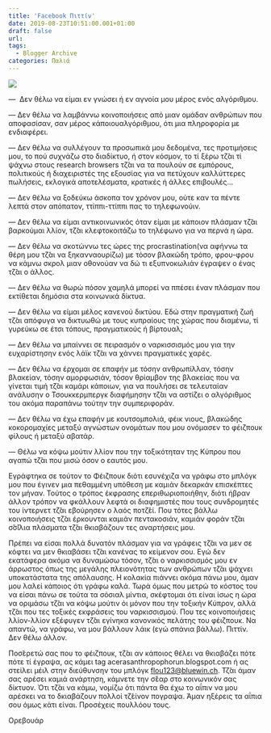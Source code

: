 ```yaml
---
title: 'Facebook Πιττίν'
date: 2019-08-23T10:51:00.001+01:00
draft: false
url: 
tags:
  - Blogger Archive
categories: Παλιά
---
```


[![](https://blogger.googleusercontent.com/img/b/R29vZ2xl/AVvXsEgcr8FE533E8WAOQfbhfqBdrAZ0HnEwpeJcAYz-FHvP1BJq5jgVefU5ytIceGHOQp13lTgjgELHEsuJLncR9KGKcX9oVVgi0dB37P1mp2geXJFnVVqD2Kv00VQGka2-0E8hSPm8kW_kf4E/s320/Capture+d%25E2%2580%2599e%25CC%2581cran+2019-08-23+a%25CC%2580+11.35.28.png)](https://blogger.googleusercontent.com/img/b/R29vZ2xl/AVvXsEgcr8FE533E8WAOQfbhfqBdrAZ0HnEwpeJcAYz-FHvP1BJq5jgVefU5ytIceGHOQp13lTgjgELHEsuJLncR9KGKcX9oVVgi0dB37P1mp2geXJFnVVqD2Kv00VQGka2-0E8hSPm8kW_kf4E/s1600/Capture+d%25E2%2580%2599e%25CC%2581cran+2019-08-23+a%25CC%2580+11.35.28.png)

—  Δεν θέλω να είμαι εν γνώσει ή εν αγνοία μου μέρος ενός αλγόριθμου.  
  

— Δεν θέλω να λαμβάννω κοινοποιήσεις από μιαν ομάδαν ανθρώπων που αποφασίσαν, σαν μέρος κάποιουαλγόριθμου, ότι μια πληροφορία με ενδιαφέρει.  
  

— Δεν θέλω να συλλέγουν τα προσωπικά μου δεδομένα, τες προτιμήσεις μου, το πού συχνάζω στο διαδίκτυο, ή στον κόσμον, το τί ξέρω τζ̆αι τί ψάχνω στους research browsers τζ̆αι να τα πουλούν σε εμπόρους, πολιτικούς ή διαχειριστές της εξουσίας για να πετύχουν καλλύττερες πωλήσεις, εκλογικά αποτελέσματα, κρατικές ή άλλες επιβουλές…  
  

— Δεν θέλω να ξοδεύκω άσκοπα τον χρόνον μου, ούτε καν τα πέντε λεπτά στον απόπατον, ττίππι-ττίππι πας το τηλεφωνούιν.  
  

— Δεν θέλω να είμαι αντικοινωνικός όταν είμαι με κάποιον πλάσμαν τζ̆αι βαρκούμαι λλίον, τζ̆αι κλεφτοκοιτάζω το τηλέφωνο για να περνά η ώρα.   
  

— Δεν θέλω να σκοτώννω τες ώρες της procrastination(να αφήννω τα θέρη μου τζ̆αι να ξηκανναουρίζω) με τόσον βλακώδη τρόπο, φρου-φρου να κάμνω σκρολ μιαν οθονούαν να δώ τι εξυπνοκωλιάν έγραψεν ο ένας τζ̆αι ο άλλος.  
  

— Δεν θέλω να θωρώ πόσον χαμηλά μπορεί να ππέσει έναν πλάσμαν που εκτίθεται δημόσια στα κοινωνικά δίκτυα.  
  

— Δεν θέλω να είμαι μέλος κανενού δικτύου. Εδώ στην πραγματική ζωή τζ̆αι απόφυγα να δικτυωθώ με τους κυπραίους της χώρας που διαμένω, τί γυρεύκω σε έτσι τόπους, πραγματικούς ή βίρτουαλ;  
  

— Δεν θέλω να μπαίννει σε πειρασμόν ο ναρκισσισμός μου για την ευχαρίστησην ενός λάϊκ τζ̆αι να χάννει πραγματικές χαρές.  
  

— Δεν θέλω να έρχομαι σε επαφήν με τόσην ανθρωπίλλαν, τόσην βλακείαν, τόσην αμορφωσιάν, τόσον θρίαμβον της βλακείας που να γίνεται τιμή τζ̆αι καμάρι κάποιων, για να πουλήσει σε τελευταίαν ανάλυσην ο Τσουκκερμπεργκ διαφήμησην τζ̆αι να αστίζει ο αλγόριθμος του ακόμα παραπάνω τούτην την συμπεριφοράν.  
  

— Δεν θέλω να έχω επαφήν με κουτσομπολιά, φέικ νιους, βλακώδης κοκορομαχίες μεταξύ αγνώστων ονομάτων που μου ονόμασεν το φέιζπουκ φίλους ή μεταξύ αβατάρ.  
  

— Θέλω να κόψω μούτιν λλίον που την τοξικότηταν της Κύπρου που αγαπώ τζ̆αι που μισώ όσον ο εαυτός μου.

Εγράφτηκα σε τούτον το Φέιζπουκ διότι εσυνέχιζα να γράφω στο μπλόγκ μου που έγινεν μια πεθαμμένη υπόθεση με καμιάν δεκαρκάν επισκέπτες τον μήναν. Τούτος ο τρόπος έκφρασης επεριθωριοποιήθην, διότι ήβραν άλλον τρόπον να φκάλλουν λεφτά οι διαφημιστές που τους συνδρομητές του ίντερνετ τζ̆αι εβούρησεν ο λαός ποτζ̆εί. Που τότες βάλλω κοινοποιήσεις τζ̆αι έρκουνται καμιάν πεντακοσιάν, καμιάν φοράν τζ̆αι σ̆σ̆ίλια πλάσματα τζ̆αι θκιαβάζουν τες αναρτήσεις μου.   
  
Πρέπει να είσαι πολλά δυνατόν πλάσμαν για να γράφεις τζ̆αι να μεν σε κόφτει να μεν θκιαβάσει τζ̆αι κανένας το κείμενον σου. Εγώ δεν εκατάφερα ακόμα να δυναμώσω τόσον, τζ̆αι ο ναρκισσισμός μου εν άρρωστος όπως της μεγάλης πλειονότητας των ανθρώπων τζ̆αι ψάχνει υποκατάστατα της απόλαυσης. Η κολακία πιάννει ακόμα πάνω μου, άμαν μου λαλεί κάποιος ότι γράφω καλά. Τωρά όμως που μετρώ το κόστος του να είσαι πάνω σε τούτα τα σόσιαλ μίντια, σκέφτομαι ότι είναι ίσως η ώρα να οριμάσω τζ̆αι να κόψω μούτιν όι μόνον που την τοξικήν Κύπρον, αλλά τζ̆αι που τες τοξικές εκφράσεις του ναρκισσισμού. Που τες κοινοποιήσεις λλίον-λλίον εξέφυγεν τζ̆αι εγίνηκα κανονικός πελάτης του φέιζπουκ. Να απαντώ, να γράφω, να μου βάλλουν λάικ (εγώ σπάνια βάλλω). Πιττίν. Δεν θέλω άλλον.

  

Ποσ̆ερετώ σας που το φέιζπουκ, τζ̆αι αν κάποιος θέλει να θκιαβάζει πότε πότε τί έγραψα, ας κάμει tag acerasanthropophorun.blogspot.com ή ας στείλει μέιλ στην διεύθυνσην του μπλόγκ [flou123@bluewin.ch](mailto:flou123@bluewin.ch). Τζ̆αι άμαν σας αρέσει καμιά ανάρτηση, κάμνετε την σ̆έαρ στο κοινωνικόν σας δίκτυον. Ότι τζ̆αι να κάμω, νομίζω ότι πάντα θα έχω το αΐπιν να μου αρέσκει να το δκιαβάζουν πολλοί τζ̆είνον πογραψα. Άμαν ηξέρεις τα αΐπια σου όμως κάτι είναι. Προσέχεις πουλλόου τους.

  

<!-- /\* Style Definitions \*/ p.MsoNormal, li.MsoNormal, div.MsoNormal {mso-style-unhide:no; mso-style-qformat:yes; mso-style-parent:""; margin:0cm; margin-bottom:.0001pt; mso-pagination:widow-orphan; font-size:12.0pt; font-family:"Calibri",sans-serif; mso-ascii-font-family:Calibri; mso-ascii-theme-font:minor-latin; mso-fareast-font-family:Calibri; mso-fareast-theme-font:minor-latin; mso-hansi-font-family:Calibri; mso-hansi-theme-font:minor-latin; mso-bidi-font-family:"Times New Roman"; mso-bidi-theme-font:minor-bidi; mso-ansi-language:FR; mso-fareast-language:EN-US;} a:link, span.MsoHyperlink {mso-style-priority:99; color:#0563C1; mso-themecolor:hyperlink; text-decoration:underline; text-underline:single;} a:visited, span.MsoHyperlinkFollowed {mso-style-noshow:yes; mso-style-priority:99; color:#954F72; mso-themecolor:followedhyperlink; text-decoration:underline; text-underline:single;} p.MsoListParagraph, li.MsoListParagraph, div.MsoListParagraph {mso-style-priority:34; mso-style-unhide:no; mso-style-qformat:yes; margin-top:0cm; margin-right:0cm; margin-bottom:0cm; margin-left:36.0pt; margin-bottom:.0001pt; mso-add-space:auto; mso-pagination:widow-orphan; font-size:12.0pt; font-family:"Calibri",sans-serif; mso-ascii-font-family:Calibri; mso-ascii-theme-font:minor-latin; mso-fareast-font-family:Calibri; mso-fareast-theme-font:minor-latin; mso-hansi-font-family:Calibri; mso-hansi-theme-font:minor-latin; mso-bidi-font-family:"Times New Roman"; mso-bidi-theme-font:minor-bidi; mso-ansi-language:FR; mso-fareast-language:EN-US;} p.MsoListParagraphCxSpFirst, li.MsoListParagraphCxSpFirst, div.MsoListParagraphCxSpFirst {mso-style-priority:34; mso-style-unhide:no; mso-style-qformat:yes; mso-style-type:export-only; margin-top:0cm; margin-right:0cm; margin-bottom:0cm; margin-left:36.0pt; margin-bottom:.0001pt; mso-add-space:auto; mso-pagination:widow-orphan; font-size:12.0pt; font-family:"Calibri",sans-serif; mso-ascii-font-family:Calibri; mso-ascii-theme-font:minor-latin; mso-fareast-font-family:Calibri; mso-fareast-theme-font:minor-latin; mso-hansi-font-family:Calibri; mso-hansi-theme-font:minor-latin; mso-bidi-font-family:"Times New Roman"; mso-bidi-theme-font:minor-bidi; mso-ansi-language:FR; mso-fareast-language:EN-US;} p.MsoListParagraphCxSpMiddle, li.MsoListParagraphCxSpMiddle, div.MsoListParagraphCxSpMiddle {mso-style-priority:34; mso-style-unhide:no; mso-style-qformat:yes; mso-style-type:export-only; margin-top:0cm; margin-right:0cm; margin-bottom:0cm; margin-left:36.0pt; margin-bottom:.0001pt; mso-add-space:auto; mso-pagination:widow-orphan; font-size:12.0pt; font-family:"Calibri",sans-serif; mso-ascii-font-family:Calibri; mso-ascii-theme-font:minor-latin; mso-fareast-font-family:Calibri; mso-fareast-theme-font:minor-latin; mso-hansi-font-family:Calibri; mso-hansi-theme-font:minor-latin; mso-bidi-font-family:"Times New Roman"; mso-bidi-theme-font:minor-bidi; mso-ansi-language:FR; mso-fareast-language:EN-US;} p.MsoListParagraphCxSpLast, li.MsoListParagraphCxSpLast, div.MsoListParagraphCxSpLast {mso-style-priority:34; mso-style-unhide:no; mso-style-qformat:yes; mso-style-type:export-only; margin-top:0cm; margin-right:0cm; margin-bottom:0cm; margin-left:36.0pt; margin-bottom:.0001pt; mso-add-space:auto; mso-pagination:widow-orphan; font-size:12.0pt; font-family:"Calibri",sans-serif; mso-ascii-font-family:Calibri; mso-ascii-theme-font:minor-latin; mso-fareast-font-family:Calibri; mso-fareast-theme-font:minor-latin; mso-hansi-font-family:Calibri; mso-hansi-theme-font:minor-latin; mso-bidi-font-family:"Times New Roman"; mso-bidi-theme-font:minor-bidi; mso-ansi-language:FR; mso-fareast-language:EN-US;} .MsoChpDefault {mso-style-type:export-only; mso-default-props:yes; font-family:"Calibri",sans-serif; mso-ascii-font-family:Calibri; mso-ascii-theme-font:minor-latin; mso-fareast-font-family:Calibri; mso-fareast-theme-font:minor-latin; mso-hansi-font-family:Calibri; mso-hansi-theme-font:minor-latin; mso-bidi-font-family:"Times New Roman"; mso-bidi-theme-font:minor-bidi; mso-ansi-language:FR; mso-fareast-language:EN-US;} @page WordSection1 {size:612.0pt 792.0pt; margin:70.85pt 70.85pt 70.85pt 70.85pt; mso-header-margin:36.0pt; mso-footer-margin:36.0pt; mso-paper-source:0;} div.WordSection1 {page:WordSection1;} /\* List Definitions \*/ @list l0 {mso-list-id:774252310; mso-list-type:hybrid; mso-list-template-ids:282235216 -517154742 67895299 67895301 67895297 67895299 67895301 67895297 67895299 67895301;} @list l0:level1 {mso-level-start-at:4; mso-level-number-format:bullet; mso-level-text:; mso-level-tab-stop:none; mso-level-number-position:left; text-indent:-18.0pt; font-family:Wingdings; mso-fareast-font-family:Calibri; mso-fareast-theme-font:minor-latin; mso-bidi-font-family:"Times New Roman"; mso-bidi-theme-font:minor-bidi;} @list l0:level2 {mso-level-number-format:bullet; mso-level-text:o; mso-level-tab-stop:none; mso-level-number-position:left; text-indent:-18.0pt; font-family:"Courier New";} @list l0:level3 {mso-level-number-format:bullet; mso-level-text:; mso-level-tab-stop:none; mso-level-number-position:left; text-indent:-18.0pt; font-family:Wingdings;} @list l0:level4 {mso-level-number-format:bullet; mso-level-text:; mso-level-tab-stop:none; mso-level-number-position:left; text-indent:-18.0pt; font-family:Symbol;} @list l0:level5 {mso-level-number-format:bullet; mso-level-text:o; mso-level-tab-stop:none; mso-level-number-position:left; text-indent:-18.0pt; font-family:"Courier New";} @list l0:level6 {mso-level-number-format:bullet; mso-level-text:; mso-level-tab-stop:none; mso-level-number-position:left; text-indent:-18.0pt; font-family:Wingdings;} @list l0:level7 {mso-level-number-format:bullet; mso-level-text:; mso-level-tab-stop:none; mso-level-number-position:left; text-indent:-18.0pt; font-family:Symbol;} @list l0:level8 {mso-level-number-format:bullet; mso-level-text:o; mso-level-tab-stop:none; mso-level-number-position:left; text-indent:-18.0pt; font-family:"Courier New";} @list l0:level9 {mso-level-number-format:bullet; mso-level-text:; mso-level-tab-stop:none; mso-level-number-position:left; text-indent:-18.0pt; font-family:Wingdings;}

\-->  

Ορεβουάρ
